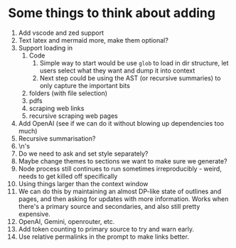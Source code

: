 # Some things to think about adding

1. Add vscode and zed support
2. Text latex and mermaid more, make them optional?
3. Support loading in
   1. Code
      1. Simple way to start would be use `glob` to load in dir structure, let users select what they want and dump it into context
      2. Next step could be using the AST (or recursive summaries) to only capture the important bits
   2. folders (with file selection)
   3. pdfs
   4. scraping web links
   5. recursive scraping web pages
4. Add OpenAI (see if we can do it without blowing up dependencies too much)
5. Recursive summarisation?
6. \n's
7. Do we need to ask and set style separately?
8. Maybe change themes to sections we want to make sure we generate?
9. Node process still continues to run sometimes irreproducibly - weird, needs to get killed off specifically
10. Using things larger than the context window
11. We can do this by maintaining an almost DP-like state of outlines and pages, and then asking for updates with more information. Works when there's a primary source and secondaries, and also still pretty expensive.
12. OpenAI, Gemini, openrouter, etc.
13. Add token counting to primary source to try and warn early.
14. Use relative permalinks in the prompt to make links better.
